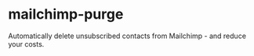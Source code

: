 # mailchimp-purge
Automatically delete unsubscribed contacts from Mailchimp - and reduce your costs.
